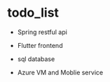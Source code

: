 # todo_list

- Spring restful api

- Flutter frontend

- sql database

- Azure VM and Moblie service
